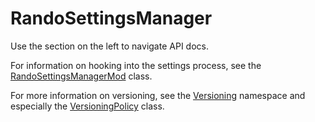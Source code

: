 # RandoSettingsManager

Use the section on the left to navigate API docs.

For information on hooking into the settings process, see the [RandoSettingsManagerMod](RandoSettingsManager.RandoSettingsManagerMod.yml) class.

For more information on versioning, see the [Versioning](RandoSettingsManager.SettingsManagement.Versioning.yml) namespace and especially the [VersioningPolicy](RandoSettingsManager.SettingsManagement.Versioning.VersioningPolicy-1.yml) class.
